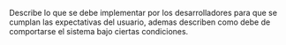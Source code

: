 Describe lo que se debe implementar por los desarrolladores para que se cumplan las expectativas del usuario, ademas describen como debe de comportarse el sistema bajo ciertas condiciones. 